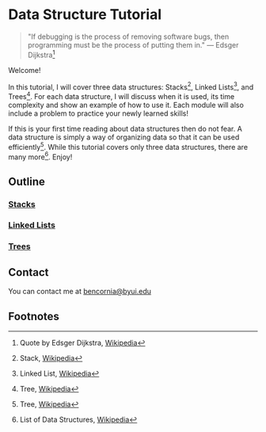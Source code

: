 # Data Structure Tutorial

> "If debugging is the process of removing software bugs, then programming must be the process of putting them in."
> ― Edsger Dijkstra[^1]

Welcome!

In this tutorial, I will cover three data structures: Stacks[^2], Linked Lists[^3], and Trees[^4]. For each data structure, I will discuss when it is used, its time complexity and show an example of how to use it. Each module will also include a problem to practice your newly learned skills!

If this is your first time reading about data structures then do not fear. A data structure is simply a way of organizing data so that it can be used efficiently[^4]. While this tutorial covers only three data structures, there are many more[^6]. Enjoy!

## Outline

### [Stacks](stacks/stacks.md)

### [Linked Lists](https://github.com/corniab/cse212/blob/main/final-project/linkedLists/linkedlists.md)

### [Trees](trees/trees.md)

## Contact

You can contact me at bencornia@byui.edu

## Footnotes

[^1]: Quote by Edsger Dijkstra, [Wikipedia](https://www.create-learn.us/blog/computer-science-quotes/#funny-computer-science-quotes)
[^2]: Stack, [Wikipedia](<https://en.wikipedia.org/wiki/Stack_(abstract_data_type)>)
[^3]: Linked List, [Wikipedia](https://en.wikipedia.org/wiki/Linked_list)
[^4]: Tree, [Wikipedia](<https://en.wikipedia.org/wiki/Tree_(data_structure)>)
[^5]: Data Structure, [MDN Web Docs](https://developer.mozilla.org/en-US/docs/Glossary/Data_structure)
[^6]: List of Data Structures, [Wikipedia](https://en.wikipedia.org/wiki/List_of_data_structures)
